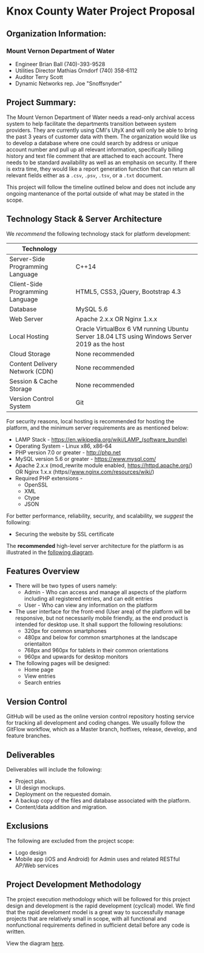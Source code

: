 # Knox County Water Project Proposal

## Organization Information:
### Mount Vernon Department of Water
- Engineer Brian Ball (740)-393-9528
- Utilities Director Mathias Orndorf (740) 358-6112
- Auditor Terry Scott
- Dynamic Networks rep. Joe "Snoffsnyder"

## Project Summary:
The Mount Vernon Department of Water needs a read-only archival access system to help facilitate the departments transition between system providers. They are currently using CMI's UtyX and will only be able to bring the past 3 years of customer data with them. The organization would like us to develop a database where one could search by address or unique account number and pull up all relevant information, specifically billing history and text file comment that are attached to each account. There needs to be standard availability as well as an emphasis on security. If there is extra time, they would like a report generation function that can return all relevant fields either as a `.csv`, `.psv`, `.tsv`, or a `.txt` document.

This project will follow the timeline outlined below and does not include any ongoing mantenance of the portal outside of what may be stated in the scope.

## Technology Stack & Server Architecture
We *recommend* the following technology stack for platform development:

| Technology                       |                                                                                              |
|----------------------------------|----------------------------------------------------------------------------------------------|
| Server-Side Programming Language | C++14                                                                                        |
| Client-Side Programming Language | HTML5, CSS3, jQuery, Bootstrap 4.3                                                           |
| Database                         | MySQL 5.6                                                                                    |
| Web Server                       | Apache 2.x.x OR Nginx 1.x.x                                                                  |
| Local Hosting                    | Oracle VirtualBox 6 VM running Ubuntu Server 18.04 LTS using Windows Server 2019 as the host |
| Cloud Storage                    | None recommended                                                                             |
| Content Delivery Network (CDN)   | None recommended                                                                             |
| Session & Cache Storage          | None recommended                                                                             |
| Version Control System           | Git                                                                                          |

For security reasons, local hosting is recommended for hosting the platform, and the minimum server requirements are as mentioned below:

- LAMP Stack - https://en.wikipedia.org/wiki/LAMP_(software_bundle)
- Operating System - Linux x86, x86-64
- PHP version 7.0 or greater - http://php.net
- MySQL version 5.6 or greater - https://www.mysql.com/
- Apache 2.x.x (mod_rewrite module enabled, https://httpd.apache.org/) OR Nginx 1.x.x (https//www.nginx.com/resources/wiki/)
- Required PHP extensions -
  + OpenSSL
  + XML
  + Ctype
  + JSON

For better performance, reliability, security, and scalability, we *suggest* the following:
- Securing the website by SSL certificate

The **recommended** high-level server architecture for the platform is as illustrated in the [following diagram](https://www.lucidchart.com/documents/view/078e9382-fdee-4b86-94dc-ece34b0e72c3 "View LucidChart Diagram").

## Features Overview
- There will be two types of users namely:
  + Admin - Who can access and manage all aspects of the platform including all registered entries, and can edit entries
  + User - Who can view any information on the platform
- The user interface for the front-end (User area) of the platform will be responsive, but not necessarily mobile friendly, as the end product is intended for desktop use. It shall support the following resolutions:
  + 320px for common smartphones
  + 480px and below for common smartphones at the landscape orientaiton
  + 768px and 960px for tablets in their common orientations
  + 960px and upwards for desktop monitors
- The following pages will be designed:
  + Home page
  + View entries
  + Search entries

## Version Control
GitHub will be used as the online version control repository hosting service for tracking all development and coding changes. We usually follow the GitFlow workflow, which as a Master branch, hotfixes, release, develop, and feature branches.

## Deliverables
Deliverables will include the following:
- Project plan.
- UI design mockups.
- Deployment on the requested domain.
- A backup copy of the files and database associated with the platform.
- Content/data addition and migration.

## Exclusions
The following are excluded from the project scope:
- Logo design
- Mobile app (iOS and Android) for Admin uses and related RESTful AP/Web services

## Project Development Methodology
The project execution methodology which will be followed for this project design and development is the rapid development (cyclical) model. We find that the rapid develoment model is a great way to successfully manage projects that are relatively small in scope, with all functional and nonfunctional requirements defined in sufficient detail before any code is written.

View the diagram [here](https://www.lucidchart.com/documents/view/e1b4f89e-5ee3-4511-a26b-e772351c4bc0#).

